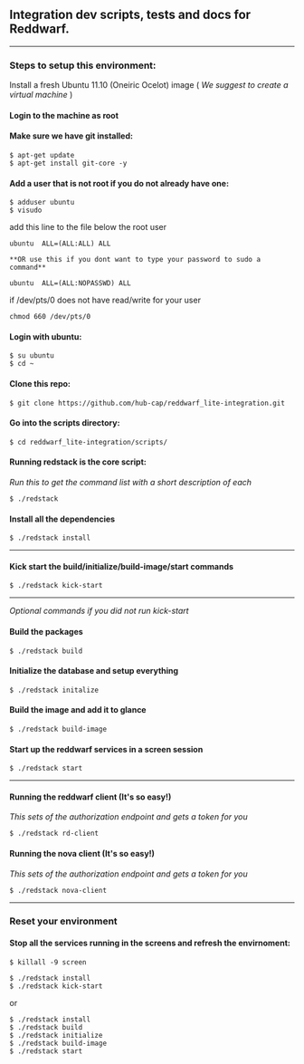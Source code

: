 ## Integration dev scripts, tests and docs for Reddwarf.

***

### Steps to setup this environment:

Install a fresh Ubuntu 11.10 (Oneiric Ocelot) image ( _We suggest to create a virtual machine_ )

#### Login to the machine as root

#### Make sure we have git installed:

    $ apt-get update
    $ apt-get install git-core -y

#### Add a user that is not root if you do not already have one:

    $ adduser ubuntu
    $ visudo

  add this line to the file below the root user

    ubuntu  ALL=(ALL:ALL) ALL

    **OR use this if you dont want to type your password to sudo a command**

    ubuntu  ALL=(ALL:NOPASSWD) ALL

  if /dev/pts/0 does not have read/write for your user

    chmod 660 /dev/pts/0

#### Login with ubuntu:

    $ su ubuntu
    $ cd ~

#### Clone this repo:

    $ git clone https://github.com/hub-cap/reddwarf_lite-integration.git

#### Go into the scripts directory:

    $ cd reddwarf_lite-integration/scripts/

#### Running redstack is the core script:
*Run this to get the command list with a short description of each*

    $ ./redstack

#### Install all the dependencies

    $ ./redstack install

***

#### Kick start the build/initialize/build-image/start commands

    $ ./redstack kick-start

***

*Optional commands if you did not run kick-start*

#### Build the packages

    $ ./redstack build

#### Initialize the database and setup everything

    $ ./redstack initalize

#### Build the image and add it to glance

    $ ./redstack build-image

#### Start up the reddwarf services in a screen session

    $ ./redstack start

***

#### Running the reddwarf client (It's so easy!)
*This sets of the authorization endpoint and gets a token for you*

    $ ./redstack rd-client

#### Running the nova client (It's so easy!)
*This sets of the authorization endpoint and gets a token for you*

    $ ./redstack nova-client

***

### Reset your environment

#### Stop all the services running in the screens and refresh the envirnoment:

    $ killall -9 screen

    $ ./redstack install
    $ ./redstack kick-start

 or

    $ ./redstack install
    $ ./redstack build
    $ ./redstack initialize
    $ ./redstack build-image
    $ ./redstack start




